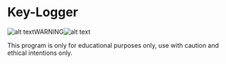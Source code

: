 # Key-Logger
![alt text](https://resources.mynewsdesk.com/image/upload/c_limit,dpr_2.625,f_auto,h_700,q_auto,w_420/ierax3htu2dtdobrrbpl.jpg)WARNING![alt text](https://resources.mynewsdesk.com/image/upload/c_limit,dpr_2.625,f_auto,h_700,q_auto,w_420/ierax3htu2dtdobrrbpl.jpg)

This program is only for educational purposes only, use with caution and ethical intentions only.
